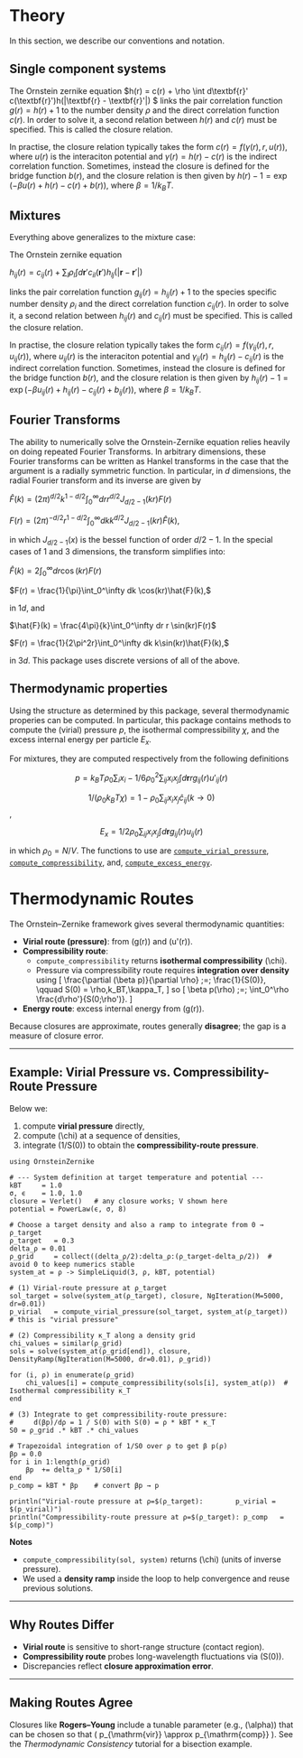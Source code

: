 # Theory

In this section, we describe our conventions and notation.

## Single component systems

The Ornstein zernike equation 
$h(r) = c(r) + \rho \int d\textbf{r}' c(\textbf{r}')h(|\textbf{r} - \textbf{r}'|) $
links the pair correlation function $g(r) = h(r)+1$ to the number density $\rho$ and the direct correlation function $c(r)$. In order to solve it, a second relation between $h(r)$ and $c(r)$ must be specified. This is called the closure relation. 

In practise, the closure relation typically takes the form $c(r) = f(\gamma(r), r, u(r))$, where $u(r)$ is the interaciton potential and $\gamma(r) = h(r) - c(r)$ is the indirect correlation function. Sometimes, instead the closure is defined for the bridge function $b(r)$, and the closure relation is then given by $h(r) - 1 = \exp\left(-\beta u(r) + h(r) - c(r) + b(r) \right)$, where $\beta = 1/k_BT$. 

## Mixtures
Everything above generalizes to the mixture case:

The Ornstein zernike equation 

$h_{ij}(r) = c_{ij}(r) + \sum_l \rho_l \int d\textbf{r}' c_{il}(\textbf{r}')h_{lj}(|\textbf{r} - \textbf{r}'|)$

links the pair correlation function $g_{ij}(r) = h_{ij}(r)+1$ to the species specific number density $\rho_{i}$ and the direct correlation function $c_{ij}(r)$. In order to solve it, a second relation between $h_{ij}(r)$ and $c_{ij}(r)$ must be specified. This is called the closure relation. 

In practise, the closure relation typically takes the form $c_{ij}(r) = f(\gamma_{ij}(r), r, u_{ij}(r))$, where $u_{ij}(r)$ is the interaciton potential and $\gamma_{ij}(r) = h_{ij}(r) - c_{ij}(r)$ is the indirect correlation function. Sometimes, instead the closure is defined for the bridge function $b(r)$, and the closure relation is then given by $h_{ij}(r) - 1 = \exp\left(-\beta u_{ij}(r) + h_{ij}(r) - c_{ij}(r) + b_{ij}(r) \right)$, where $\beta = 1/k_BT$. 

## Fourier Transforms

The ability to numerically solve the Ornstein-Zernike equation relies heavily on doing repeated Fourier Transforms. In arbitrary dimensions, these Fourier transforms can be written as Hankel transforms in the case that the argument is a radially symmetric function. In particular, in $d$ dimensions, the radial Fourier transform and its inverse are given by

$\hat{F}(k) = (2\pi)^{d/2} k ^{1-d/2}\int_0^\infty dr r^{d/2}J_{d/2-1}(kr)F(r)$

$F(r) = (2\pi)^{-d/2} r ^{1-d/2}\int_0^\infty dk k^{d/2}J_{d/2-1}(kr)\hat{F}(k),$

in which $J_{d/2-1}(x)$ is the bessel function of order $d/2-1$. In the special cases of 1 and 3 dimensions, the transform simplifies into:

$\hat{F}(k) = 2\int_0^\infty dr \cos(kr)F(r)$

$F(r) = \frac{1}{\pi}\int_0^\infty dk \cos(kr)\hat{F}(k),$

in 1$d$, and 

$\hat{F}(k) = \frac{4\pi}{k}\int_0^\infty dr r \sin(kr)F(r)$

$F(r) = \frac{1}{2\pi^2r}\int_0^\infty dk k\sin(kr)\hat{F}(k),$

in 3$d$. This package uses discrete versions of all of the above. 

## Thermodynamic properties

Using the structure as determined by this package, several thermodynamic properies can be computed. In particular, this package contains methods to compute the (virial) pressure $p$, the isothermal compressibility $\chi$, and the excess internal energy per particle $E_x$.

For mixtures, they are computed respectively from the following definitions

$$p =  k_BT \rho_0\sum_i x_i - 1/6 \rho_0^2 \sum_{ij} x_i x_j \int d\textbf{r} r g_{ij}(r) u'_{ij}(r)$$

$$1/(\rho_0 k_BT \chi)  = 1 - ρ_0 \sum_{ij} x_i x_j \hat{c}_{ij}(k\to0)$$,

$$E_x =   1/2 \rho_0 \sum_{ij} x_i x_j  \int d\textbf{r}  g_{ij}(r) u_{ij}(r)$$

in which $\rho_0=N/V$. The functions to use are [`compute_virial_pressure`](@ref), [`compute_compressibility`](@ref), and, [`compute_excess_energy`](@ref).


# Thermodynamic Routes

The Ornstein–Zernike framework gives several thermodynamic quantities:

- **Virial route (pressure)**: from \(g(r)\) and \(u'(r)\).
- **Compressibility route**:
  - `compute_compressibility` returns **isothermal compressibility** \(\chi\).
  - Pressure via compressibility route requires **integration over density** using
    \[
      \frac{\partial (\beta p)}{\partial \rho} \;=\; \frac{1}{S(0)}, 
      \qquad S(0) = \rho\,k_BT\,\kappa_T,
    \]
    so
    \[
      \beta p(\rho) \;=\; \int_0^\rho \frac{d\rho'}{S(0;\rho')}.
    \]
- **Energy route**: excess internal energy from \(g(r)\).

Because closures are approximate, routes generally **disagree**; the gap is a measure of closure error.

---

## Example: Virial Pressure vs. Compressibility-Route Pressure

Below we:
1) compute **virial pressure** directly,  
2) compute \(\chi\) at a sequence of densities,  
3) integrate \(1/S(0)\) to obtain the **compressibility-route pressure**.

```@example 9
using OrnsteinZernike

# --- System definition at target temperature and potential ---
kBT     = 1.0
σ, ϵ    = 1.0, 1.0
closure = Verlet()   # any closure works; V shown here
potential = PowerLaw(ϵ, σ, 8)

# Choose a target density and also a ramp to integrate from 0 → ρ_target
ρ_target   = 0.3
delta_ρ = 0.01
ρ_grid     = collect((delta_ρ/2):delta_ρ:(ρ_target-delta_ρ/2))  # avoid 0 to keep numerics stable
system_at = ρ -> SimpleLiquid(3, ρ, kBT, potential)

# (1) Virial-route pressure at ρ_target
sol_target = solve(system_at(ρ_target), closure, NgIteration(M=5000, dr=0.01))
p_virial   = compute_virial_pressure(sol_target, system_at(ρ_target))   # this is "virial pressure"

# (2) Compressibility κ_T along a density grid
chi_values = similar(ρ_grid)
sols = solve(system_at(ρ_grid[end]), closure, DensityRamp(NgIteration(M=5000, dr=0.01), ρ_grid))

for (i, ρ) in enumerate(ρ_grid)
    chi_values[i] = compute_compressibility(sols[i], system_at(ρ))  # Isothermal compressibility κ_T
end

# (3) Integrate to get compressibility-route pressure:
#     d(βp)/dρ = 1 / S(0) with S(0) = ρ * kBT * κ_T
S0 = ρ_grid .* kBT .* chi_values

# Trapezoidal integration of 1/S0 over ρ to get β p(ρ)
βp = 0.0
for i in 1:length(ρ_grid)
    βp  += delta_ρ * 1/S0[i] 
end
p_comp = kBT * βp    # convert βp → p

println("Virial-route pressure at ρ=$(ρ_target):        p_virial = $(p_virial)")
println("Compressibility-route pressure at ρ=$(ρ_target): p_comp   = $(p_comp)")
```

**Notes**
- `compute_compressibility(sol, system)` returns \(\chi\) (units of inverse pressure).  
- We used a **density ramp** inside the loop to help convergence and reuse previous solutions.  

---

## Why Routes Differ

- **Virial route** is sensitive to short-range structure (contact region).  
- **Compressibility route** probes long-wavelength fluctuations via \(S(0)\).  
- Discrepancies reflect **closure approximation error**.

---

## Making Routes Agree

Closures like **Rogers–Young** include a tunable parameter (e.g., \(\alpha\)) that can be chosen so that
\( p_{\mathrm{vir}} \approx p_{\mathrm{comp}} \). See the *Thermodynamic Consistency* tutorial for a bisection example.